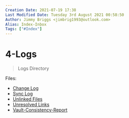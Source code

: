 ```yaml
---
Creation Date: 2021-07-19 17:38
Last Modified Date: Tuesday 3rd August 2021 00:58:50
Author: Jimmy Briggs <jimbrig1993@outlook.com>
Alias: Index-Inbox
Tags: ["#Index"]
---
```


# 4-Logs
> Logs Directory

Files:

- [Change Log](./Changelog.md)
- [Sync Log](./Synclog.md)
- [Unlinked Files](./Unlinked-Files)
- [Unresolved Links](./Unresolved-Links)
- [Vault-Consistency-Report](./Vault-Consistency-R)





